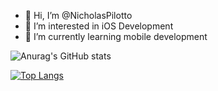 - 👋 Hi, I’m @NicholasPilotto
- 👀 I’m interested in iOS Development
- 🌱 I’m currently learning mobile development

<!---
NicholasPilotto/NicholasPilotto is a ✨ special ✨ repository because its `README.md` (this file) appears on your GitHub profile.
You can click the Preview link to take a look at your changes.
--->

![Anurag's GitHub stats](https://github-readme-stats.vercel.app/api?username=anuraghazra&show_icons=true&theme=darcula)

[![Top Langs](https://github-readme-stats.vercel.app/api/top-langs/?username=NicholasPilotto&layout=compact)](https://github.com/anuraghazra/github-readme-stats)
